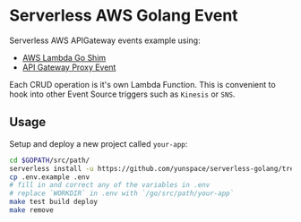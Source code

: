 # Serverless AWS Golang Event 
Serverless AWS APIGateway events example using: 

- [AWS Lambda Go Shim](https://github.com/eawsy/aws-lambda-go-shim)
- [API Gateway Proxy Event](https://github.com/eawsy/aws-lambda-go-event/tree/master/service/lambda/runtime/event/apigatewayproxyevt)

Each CRUD operation is it's own Lambda Function. This is convenient to hook into other 
Event Source triggers such as `Kinesis` or `SNS`.

## Usage
Setup and deploy a new project called `your-app`:

```bash
cd $GOPATH/src/path/
serverless install -u https://github.com/yunspace/serverless-golang/tree/master/examples/aws-golang-event -n your-app
cp .env.example .env
# fill in and correct any of the variables in .env
# replace `WORKDIR` in .env with `/go/src/path/your-app`
make test build deploy
make remove
```